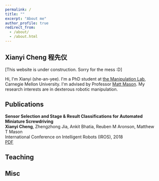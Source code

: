 ```yaml
---
permalink: /
title: ""
excerpt: "About me"
author_profile: true
redirect_from:
  - /about/
  - /about.html
---
```


Xianyi Cheng 程先仪
-----
[This website is under construction. Sorry for the mess :D]

Hi, I'm Xianyi (she-an-yee). I'm a PhD student at [the Manipulation Lab](http://mlab.ri.cmu.edu), Carnegie Mellon University. I'm advised by Professor [Matt Mason](http://www.cs.cmu.edu/~mason/). My research interests are in dexterous robotic manipulation.

## Publications

**Sensor Selection and Stage & Result Classifications for Automated Miniature Screwdriving** \
**Xianyi Cheng**, Zhengzhong Jia, Ankit Bhatia, Reuben M Aronson, Matthew T Mason \
International Conference on Intelligent Robots (IROS), 2018 \
[PDF](https://xianyicheng.github.io/files/cheng_iros18.pdf)

## Teaching 

## Misc